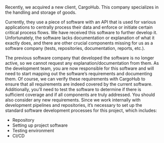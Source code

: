 Recently, we acquired a new client, CargoHub. This company specializes in the handling
and storage of goods.

Currently, they use a piece of software with an API that is used for various applications to
centrally process their data and enforce or initiate certain critical process flows. We have
received this software to further develop it. Unfortunately, the software lacks
documentation or explanation of what it exactly does, and there are other crucial
components missing for us as a software company (tests, repositories, documentation,
reports, etc.).

The previous software company that developed the software is no longer active, so we
cannot request any explanation/documentation from them. As the development team,
you are now responsible for this software and will need to start mapping out the software’s
requirements and documenting them. Of course, we can verify these requirements with
CargoHub to ensure that all requirements are indeed covered by the current software.
Additionally, you’ll need to test the software to determine if there is sufficient coverage and
if all components are truly addressed. You should also consider any new requirements.
Since we work internally with development pipelines and repositories, it’s necessary to set
up the standard software development processes for this project, which includes:

- Repository
- Setting up project software
- Testing environment
- CI/CD
